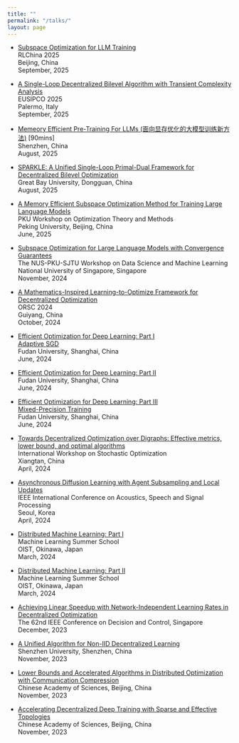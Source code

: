 ```yaml
---
title: ""
permalink: "/talks/"
layout: page
---
```


- [Subspace Optimization for LLM Training](https://github.com/kunyuan827/kunyuan827.github.io/raw/master/resources/talk/SubspaceLLM_RLChina.pdf) <br>
  RLChina 2025 <br>
  Beijing, China <br>
  September, 2025 <br>

- [A Single-Loop Decentralized Bilevel Algorithm with Transient Complexity Analysis](https://github.com/kunyuan827/kunyuan827.github.io/raw/master/resources/talk/DSOBA%5BEUSIPCO%202025%5D.pdf) <br>
  EUSIPCO 2025 <br>
  Palermo, Italy <br>
  September, 2025 <br>

- [Memeory Efficient Pre-Training For LLMs (面向显存优化的大模型训练新方法)](https://github.com/kunyuan827/kunyuan827.github.io/raw/master/resources/talk/MemoryEfficientLLMs.pdf) [90mins] <br>
  Shenzhen, China <br>
  August, 2025 <br>

- [SPARKLE: A Unified Single-Loop Primal-Dual Framework for Decentralized Bilevel Optimization](https://github.com/kunyuan827/kunyuan827.github.io/raw/master/resources/talk/SPARKLE.pdf) <br>
  Great Bay University, Dongguan, China <br>
  August, 2025 <br>

- [A Memory Efficient Subspace Optimization Method for Training Large Language Models](https://github.com/kunyuan827/kunyuan827.github.io/raw/master/resources/talk/Yuan_RSO_PKU.pdf) <br>
  PKU Workshop on Optimization Theory and Methods  <br>
  Peking University, Beijing, China <br>
  June, 2025 <br>

- [Subspace Optimization for Large Language Models with Convergence Guarantees](https://github.com/kunyuan827/kunyuan827.github.io/raw/master/resources/talk/GoLore_NUS.pdf) <br>
  The NUS-PKU-SJTU Workshop on  Data Science and Machine Learning  <br>
  National University of Singapore, Singapore <br>
  November, 2024 <br>

- [A Mathematics-Inspired Learning-to-Optimize Framework for Decentralized Optimization](https://github.com/kunyuan827/kunyuan827.github.io/raw/master/resources/talk/MiLoDo_Guiyang.pdf) <br>
  ORSC 2024  <br>
  Guiyang, China <br>
  October, 2024 <br>

- [Efficient Optimization for Deep Learning: Part I](https://github.com/kunyuan827/kunyuan827.github.io/raw/master/resources/talk/Opt4DL-PartI[Fudan].pdf) <br>
[Adaptive SGD](https://github.com/kunyuan827/kunyuan827.github.io/raw/master/resources/talk/Adaptive_SGD_Fudan.pdf) <br>
  Fudan University, Shanghai, China  <br> 
  June, 2024 <br>

- [Efficient Optimization for Deep Learning: Part II](https://github.com/kunyuan827/kunyuan827.github.io/raw/master/resources/talk/Opt4DL-PartII[Fudan].pdf) <br>
  Fudan University, Shanghai, China  <br> 
  June, 2024 <br>

- [Efficient Optimization for Deep Learning: Part III](https://github.com/kunyuan827/kunyuan827.github.io/raw/master/resources/talk/Opt4DL-PartIII[Fudan].pdf) <br>
[Mixed-Precision Training](https://github.com/kunyuan827/kunyuan827.github.io/raw/master/resources/talk/Mixed_precision_Fudan.pdf) <br>
  Fudan University, Shanghai, China  <br> 
  June, 2024 <br>

<!-- - [Towards Decentralized Optimization over Digraphs: Effective metrics, lower bound, and optimal algorithms](https://github.com/kunyuan827/kunyuan827.github.io/raw/master/resources/talk/DecentOPT_over_digraphs[Xiangtan].pdf) <br>
  The Chinese University of Hong Kong (CUHK), Online talk  <br> 
  June, 2024 <br> -->

- [Towards Decentralized Optimization over Digraphs: Effective metrics, lower bound, and optimal algorithms](https://github.com/kunyuan827/kunyuan827.github.io/raw/master/resources/talk/DecentOPT_over_digraphs[Xiangtan].pdf) <br>
  International Workshop on Stochastic Optimization <br>
  Xiangtan, China  <br> 
  April, 2024 <br>

<!-- - [Towards Decentralized Optimization over Digraphs: Effective metrics, lower bound, and optimal algorithms](https://github.com/kunyuan827/kunyuan827.github.io/raw/master/resources/talk/DecentOPT_over_digraphs[Jilin].pdf) <br>
  Seminar on Advancements in Optimization <br>
  Jilin, China  <br> 
  April, 2024 <br> -->

- [Asynchronous Diffusion Learning with Agent Subsampling and Local Updates](https://github.com/kunyuan827/kunyuan827.github.io/raw/master/resources/talk/ICASSP2024.pdf) <br>
  IEEE International Conference on Acoustics, Speech and Signal Processing <br>
  Seoul, Korea  <br> 
  April, 2024 <br>

- [Distributed Machine Learning: Part I](https://github.com/kunyuan827/kunyuan827.github.io/raw/master/resources/talk/DistributedML-PartI[Okinawa].pdf) <br>
  Machine Learning Summer School <br>
  OIST, Okinawa, Japan  <br> 
  March, 2024 <br>

- [Distributed Machine Learning: Part II](https://github.com/kunyuan827/kunyuan827.github.io/raw/master/resources/talk/DistributedML-Part2[Okinawa].pdf) <br>
  Machine Learning Summer School <br>
  OIST, Okinawa, Japan  <br> 
  March, 2024 <br>

<!--  - [Towards Decentralized Optimization over Digraphs: Effective metrics, lower bound, and optimal algorithms](https://github.com/kunyuan827/kunyuan827.github.io/raw/master/resources/talk/column_digraphs.pdf) <br>
  Sun Yat-sen University, Guangzhou, China  <br> 
  December, 2023 <br> -->

- [Achieving Linear Speedup with Network-Independent Learning Rates in Decentralized Optimization](https://github.com/kunyuan827/kunyuan827.github.io/raw/master/resources/talk/Network_independent_learning_rate[CDC2023].pdf) <br>
  The 62nd IEEE Conference on Decision and Control, Singapore  <br> 
  December, 2023 <br>

- [A Unified Algorithm for Non-IID Decentralized Learning](https://github.com/kunyuan827/kunyuan827.github.io/raw/master/resources/talk/Unified_Decentralized_Learning[Shenzhen].pdf) <br>
  Shenzhen University, Shenzhen, China  <br> 
  November, 2023 <br>


- [Lower Bounds and Accelerated Algorithms in Distributed Optimization with Communication Compression](https://github.com/kunyuan827/kunyuan827.github.io/raw/master/resources/talk/OptimalCompression[CAS].pdf) <br>
  Chinese Academy of Sciences, Beijing, China  <br> 
  November, 2023 <br>

- [Accelerating Decentralized Deep Training with Sparse and Effective Topologies](https://github.com/kunyuan827/kunyuan827.github.io/raw/master/resources/talk/Topologies_for_decentralized_deep_learning[CAS].pdf) <br>
  Chinese Academy of Sciences, Beijing, China  <br> 
  November, 2023 <br>
